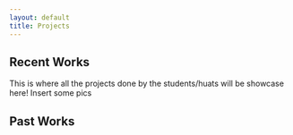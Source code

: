 ```yaml
---
layout: default
title: Projects
---
```


## Recent Works
This is where all the projects done by the students/huats will be showcase here!
Insert some pics 

## Past Works
